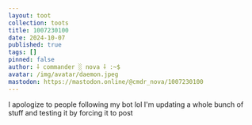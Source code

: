 ```yaml
---
layout: toot
collection: toots
title: 1007230100
date: 2024-10-07
published: true
tags: []
pinned: false
author: ⸸ commander ░ nova ⸸ :~$
avatar: /img/avatar/daemon.jpeg
mastodon: https://mastodon.online/@cmdr_nova/1007230100
---
```


I apologize to people following my bot lol I'm updating a whole bunch of stuff and testing it by forcing it to post
